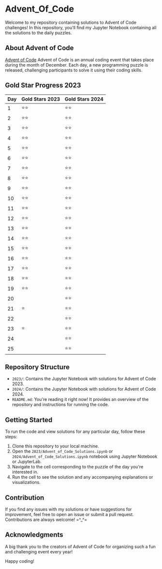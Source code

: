 # Advent_Of_Code

Welcome to my repository containing solutions to Advent of Code challenges! In this repository, you'll find my Jupyter Notebook containing all the solutions to the daily puzzles.

## About Advent of Code

[Advent of Code](https://adventofcode.com/) 
Advent of Code is an annual coding event that takes place during the month of December. Each day, a new programming puzzle is released, challenging participants to solve it using their coding skills.

## Gold Star Progress 2023

| Day | Gold Stars 2023 | Gold Stars 2024 |
|-----|------------|------------|
| 1   | ⭐⭐      | ⭐⭐      |
| 2   | ⭐⭐      | ⭐⭐      |
| 3   | ⭐⭐      | ⭐⭐      |
| 4   | ⭐⭐      | ⭐⭐      |
| 5   | ⭐⭐      | ⭐⭐      |
| 6   | ⭐⭐      | ⭐⭐      |
| 7   | ⭐⭐      | ⭐⭐      |
| 8   | ⭐⭐      | ⭐⭐      |
| 9   | ⭐⭐      | ⭐⭐      |
| 10  | ⭐⭐      | ⭐⭐      |
| 11  | ⭐⭐      | ⭐⭐      |
| 12  | ⭐⭐      | ⭐⭐      |
| 13  | ⭐⭐      | ⭐⭐      |
| 14  | ⭐⭐      | ⭐⭐      |
| 15  | ⭐⭐      | ⭐⭐      |
| 16  | ⭐⭐      | ⭐⭐      |
| 17  | ⭐⭐      | ⭐⭐      |
| 18  | ⭐⭐      | ⭐⭐      |
| 19  | ⭐⭐      | ⭐⭐      |
| 20  |            | ⭐⭐      |
| 21  | ⭐        | ⭐⭐      |
| 22  |            | ⭐⭐      |
| 23  | ⭐        | ⭐⭐      |
| 24  |            | ⭐⭐      |
| 25  |            | ⭐⭐      |

## Repository Structure

- `2023/`: Contains the Jupyter Notebook with solutions for Advent of Code 2023.
- `2024/`: Contains the Jupyter Notebook with solutions for Advent of Code 2024.
- `README.md`: You're reading it right now! It provides an overview of the repository and instructions for running the code.

## Getting Started

To run the code and view solutions for any particular day, follow these steps:

1. Clone this repository to your local machine.
2. Open the `2023/Advent_of_Code_Solutions.ipynb` or `2024/Advent_of_Code_Solutions.ipynb` notebook using Jupyter Notebook or JupyterLab.
3. Navigate to the cell corresponding to the puzzle of the day you're interested in.
4. Run the cell to see the solution and any accompanying explanations or visualizations.

## Contribution

If you find any issues with my solutions or have suggestions for improvement, feel free to open an issue or submit a pull request. Contributions are always welcome! =^_^=

## Acknowledgments

A big thank you to the creators of Advent of Code for organizing such a fun and challenging event every year!

Happy coding!
